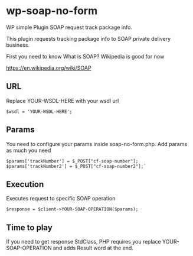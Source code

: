 # wp-soap-no-form
WP simple Plugin SOAP request track package info.

This plugin requests tracking package info to SOAP private delivery business.

First you need to  know What is SOAP? Wikipedia is good for now 

<https://en.wikipedia.org/wiki/SOAP>

## URL ##	
Replace YOUR-WSDL-HERE with your wsdl url

`$wsdl = 'YOUR-WSDL-HERE';`

## Params ##
You  need to configure your params inside soap-no-form.php. Add params as much you need

	$params['trackNumber'] = $_POST["cf-soap-number"];
	$params['trackNumber2'] = $_POST["cf-soap-number2"];`  

 
## Execution ## 
Executes request to specific SOAP operation

`$response = $client->YOUR-SOAP-OPERATION($params);`

## Time to play ##
If you need to get response StdClass, PHP requires you replace YOUR-SOAP-OPERATION and adds Result word at the end.
		